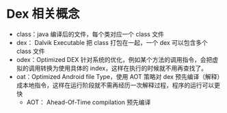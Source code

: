 # Dex 相关概念

- class：java 编译后的文件，每个类对应一个 class 文件
- dex： Dalvik Executable 把 class 打包在一起，一个 dex 可以包含多个 class 文件
- odex：Optimized DEX 针对系统的优化，例如某个方法的调用指令，会把虚拟的调用转换为使用具体的 index，这样在执行的时候就不用再查找了。
- oat：Optimized Android file Type，使用 AOT 策略对 dex 预先编译（解释）成本地指令，这样在运行阶段就不需再经历一次解释过程，程序的运行可以更快
  - AOT： Ahead-Of-Time compilation 预先编译
